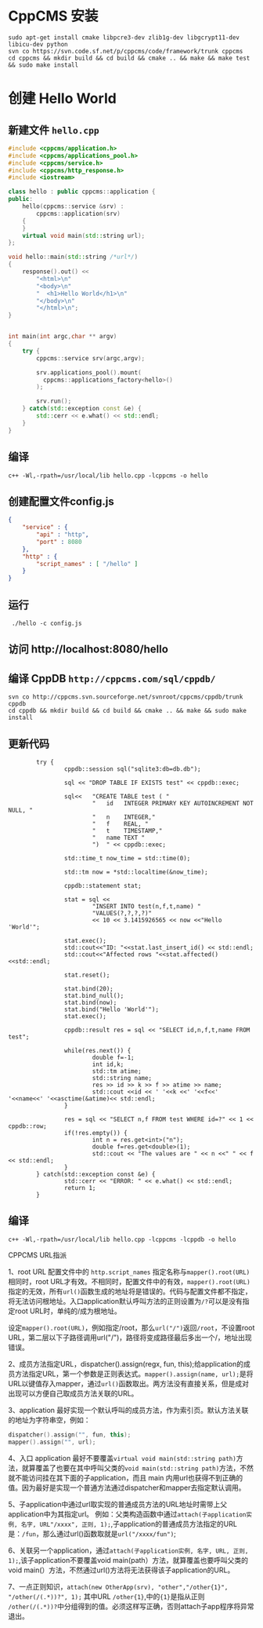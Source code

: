 # CppCMS 安装
```shell
sudo apt-get install cmake libpcre3-dev zlib1g-dev libgcrypt11-dev libicu-dev python
svn co https://svn.code.sf.net/p/cppcms/code/framework/trunk cppcms
cd cppcms && mkdir build && cd build && cmake .. && make && make test && sudo make install  
```

# 创建 Hello World

## 新建文件 `hello.cpp`
```cpp
#include <cppcms/application.h>
#include <cppcms/applications_pool.h>
#include <cppcms/service.h>
#include <cppcms/http_response.h>
#include <iostream>

class hello : public cppcms::application {
public:
    hello(cppcms::service &srv) :
        cppcms::application(srv)
    {
    }
    virtual void main(std::string url);
};

void hello::main(std::string /*url*/)
{
    response().out() <<
        "<html>\n"
        "<body>\n"
        "  <h1>Hello World</h1>\n"
        "</body>\n"
        "</html>\n";
}


int main(int argc,char ** argv)
{
    try {
        cppcms::service srv(argc,argv);

        srv.applications_pool().mount(
          cppcms::applications_factory<hello>()
        );

        srv.run();
    } catch(std::exception const &e) {
        std::cerr << e.what() << std::endl;
    }
}
```

## 编译
```shell
c++ -Wl,-rpath=/usr/local/lib hello.cpp -lcppcms -o hello
```

## 创建配置文件config.js
```json
{
    "service" : {
        "api" : "http",
        "port" : 8080
    },
    "http" : {
        "script_names" : [ "/hello" ]
    }
}
```

## 运行
```shell
 ./hello -c config.js
```

## 访问 http://localhost:8080/hello

## 编译 CppDB `http://cppcms.com/sql/cppdb/`
```shell
svn co http://cppcms.svn.sourceforge.net/svnroot/cppcms/cppdb/trunk cppdb
cd cppdb && mkdir build && cd build && cmake .. && make && sudo make install
```

## 更新代码
```shell
        try {
                cppdb::session sql("sqlite3:db=db.db");
                
                sql << "DROP TABLE IF EXISTS test" << cppdb::exec;

                sql<<   "CREATE TABLE test ( "
                        "   id   INTEGER PRIMARY KEY AUTOINCREMENT NOT NULL, "
                        "   n    INTEGER,"
                        "   f    REAL, "
                        "   t    TIMESTAMP,"
                        "   name TEXT "
                        ")  " << cppdb::exec;
                
                std::time_t now_time = std::time(0);
                
                std::tm now = *std::localtime(&now_time);

                cppdb::statement stat;
                
                stat = sql << 
                        "INSERT INTO test(n,f,t,name) "
                        "VALUES(?,?,?,?)"
                        << 10 << 3.1415926565 << now <<"Hello 'World'";

                stat.exec();
                std::cout<<"ID: "<<stat.last_insert_id() << std::endl;
                std::cout<<"Affected rows "<<stat.affected()<<std::endl;
                
                stat.reset();

                stat.bind(20);
                stat.bind_null();
                stat.bind(now);
                stat.bind("Hello 'World'");
                stat.exec();

                cppdb::result res = sql << "SELECT id,n,f,t,name FROM test";

                while(res.next()) {
                        double f=-1;
                        int id,k;
                        std::tm atime;
                        std::string name;
                        res >> id >> k >> f >> atime >> name;
                        std::cout <<id << ' '<<k <<' '<<f<<' '<<name<<' '<<asctime(&atime)<< std::endl;
                }

                res = sql << "SELECT n,f FROM test WHERE id=?" << 1 << cppdb::row;
                if(!res.empty()) {
                        int n = res.get<int>("n");
                        double f=res.get<double>(1);
                        std::cout << "The values are " << n <<" " << f << std::endl;
                }
        } catch(std::exception const &e) {
                std::cerr << "ERROR: " << e.what() << std::endl;
                return 1;
        }
```

## 编译
```shell
c++ -Wl,-rpath=/usr/local/lib hello.cpp -lcppcms -lcppdb -o hello
```

CPPCMS URL指派

1、root URL
配置文件中的 `http.script_names` 指定名称与`mapper().root(URL)`相同时，root URL才有效。不相同时，配置文件中的有效，`mapper().root(URL)`指定的无效，所有`url()`函数生成的地址将是错误的。代码与配置文件都不指定，将无法访问根地址。入口application默认呼叫方法的正则设置为`/?`可以是没有指定root URL时，单纯的/成为根地址。
 
设定`mapper().root(URL)`，例如指定/root，那么`url("/")`返回`/root`，不设置root URL，第二层以下子路径调用url("/")，路径将变成路径最后多出一个/，地址出现错误。
 
2、成员方法指定URL，dispatcher().assign(regx, fun, this);给application的成员方法指定URL，第一个参数是正则表达式。`mapper().assign(name, url);`是将URL以键值存入mapper，通过`url()`函数取出。两方法没有直接关系，但是成对出现可以方便自己取成员方法关联的URL。
 
3、application 最好实现一个默认呼叫的成员方法，作为索引页。默认方法关联的地址为字符串空，例如：
```cpp
dispatcher().assign("", fun, this);
mapper().assign("", url);
```
 
4、入口 application 最好不要覆盖`virtual void main(std::string path)`方法，就算覆盖了也要在其中呼叫父类的`void main(std::string path)`方法，不然就不能访问挂在其下面的子application，而且 main 内用url也获得不到正确的值。因为最好是实现一个普通方法通过dispatcher和mapper去指定默认调用。
 
5、子application中通过url取实现的普通成员方法的URL地址时需带上父application中为其指定url。
例如：父类构造函数中通过`attach(子application实例, 名字, URL"/xxxx", 正则, 1);`,子application的普通成员方法指定的URL是：`/fun`，那么通过url()函数取就是`url("/xxxx/fun")`;
 
6、关联另一个application，通过`attach(子application实例, 名字, URL, 正则, 1);`,该子application不要覆盖void main(path）方法，就算覆盖也要呼叫父类的void main(）方法，不然通过url()方法将无法获得该子application的URL。
 
7、一点正则知识，`attach(new OtherApp(srv), "other","/other{1}", "/other(/(.*))?", 1);`
其中URL `/other{1}`,中的`{1}`是指从正则 `/other(/(.*))?`中分组得到的值。必须这样写正确，否则attach子app程序将异常退出。